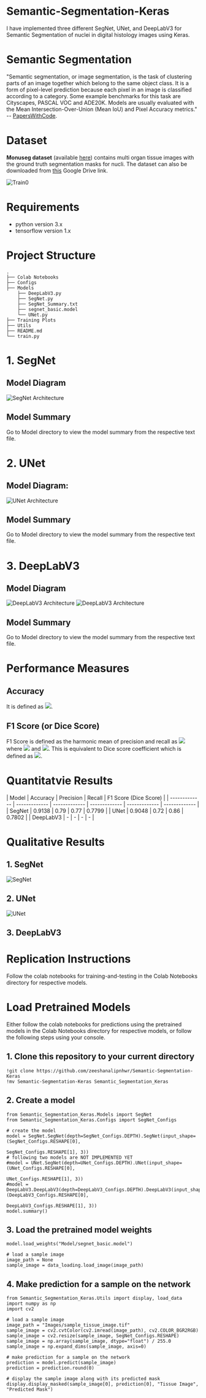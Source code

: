 # Semantic-Segmentation-Keras
I have implemented three different SegNet, UNet, and DeepLabV3 for Semantic Segmentation of nuclei in digital histology images using Keras.

# Semantic Segmentation
"Semantic segmentation, or image segmentation, is the task of clustering parts of an image together which belong to the same object class. It is a form of pixel-level prediction because each pixel in an image is classified according to a category. Some example benchmarks for this task are Cityscapes, PASCAL VOC and ADE20K. Models are usually evaluated with the Mean Intersection-Over-Union (Mean IoU) and Pixel Accuracy metrics." -- [PapersWithCode](https://paperswithcode.com/task/semantic-segmentation).

# Dataset
**Monuseg dataset** (available [here](https://monuseg.grand-challenge.org/Data/)) contains multi organ tissue images with the ground truth segmentation masks for nucli. The dataset can also be downloaded from [this](https://drive.google.com/drive/folders/1hnHjxFb52BdhxkcV_N7MdWLdagzXHzmq?usp=sharing) Google Drive link.

![Train0](https://github.com/zeeshanalipnhwr/Semantic-Segmentation-Keras/blob/master/Images/Train0.JPG)

# Requirements
- python version 3.x
- tensorflow version 1.x

# Project Structure

    .
    ├── Colab Notebooks
    ├── Configs
    ├── Models
        ├── DeepLabV3.py
        ├── SegNet.py
        ├── SegNet_Summary.txt
        ├── segnet_basic.model
        └── UNet.py
    ├── Training Plots
    ├── Utils
    ├── README.md
    └── train.py


# 1. SegNet
## Model Diagram
![SegNet Architecture](https://www.researchgate.net/profile/Vijay_Badrinarayanan/publication/283471087/figure/fig1/AS:391733042008065@1470407843299/An-illustration-of-the-SegNet-architecture-There-are-no-fully-connected-layers-and-hence.png)
## Model Summary
Go to Model directory to view the model summary from the respective text file.

# 2. UNet
## Model Diagram:
![UNet Architecture](https://vasanashwin.github.io/retrospect/images/unet.png)
## Model Summary
Go to Model directory to view the model summary from the respective text file.

# 3. DeepLabV3
## Model Diagram
![DeepLabV3 Architecture](https://miro.medium.com/max/1590/1*R7tiLxyeHYHMXTGJIanZiA.png)
![DeepLabV3 Architecture](https://media.arxiv-vanity.com/render-output/2143434/x1.png)
## Model Summary
Go to Model directory to view the model summary from the respective text file.

# Performance Measures

## Accuracy
It is defined as <img src="https://render.githubusercontent.com/render/math?math=accuracy = \frac{TP%2BTN}{TP%2BFP%2BTN%2BFN}">.

## F1 Score (or Dice Score)
F1 Score is defined as the harmonic mean of precision and recall as <img src="https://render.githubusercontent.com/render/math?math=F_1=\frac{2}{\frac{1}{precision}%2B\frac{1}{recall}}"> where <img src="https://render.githubusercontent.com/render/math?math=precision=\frac{TP}{TP%2BFP}"> and <img src="https://render.githubusercontent.com/render/math?math=recall=\frac{TP}{TP%2BFN}">. This is equivalent to Dice score coefficient which is defined as <img src="https://render.githubusercontent.com/render/math?math=DSC = \frac{2\times{TP}}{2\times{TP}%2BFP%2BFN}">.

# Quantitatvie Results
| Model | Accuracy | Precision | Recall | F1 Score (Dice Score) |
| ------------- | ------------- | ------------- | ------------- | ------------- | ------------- |
| SegNet | 0.9138 | 0.79 | 0.77 | 0.7799 |
| UNet | 0.9048 | 0.72 | 0.86 | 0.7802 |
| DeepLabV3 | - | - | - | - |

# Qualitative Results
## 1. SegNet
![SegNet](https://github.com/zeeshanalipnhwr/Semantic-Segmentation-Keras/blob/master/Images/SegNet_Qualitative_Results.JPG)

## 2. UNet
![UNet](https://github.com/zeeshanalipnhwr/Semantic-Segmentation-Keras/blob/master/Images/UNet_Qualitative_Results.JPG)

## 3. DeepLabV3

# Replication Instructions
Follow the colab notebooks for training-and-testing in the Colab Notebooks directory for respective models.

# Load Pretrained Models
Either follow the colab notebooks for predictions using the pretrained models in the Colab Notebooks directory for respective models, or follow the following steps using your console.

## 1. Clone this repository to your current directory

    !git clone https://github.com/zeeshanalipnhwr/Semantic-Segmentation-Keras
    !mv Semantic-Segmentation-Keras Semantic_Segmentation_Keras

## 2. Create a model

    from Semantic_Segmentation_Keras.Models import SegNet
    from Semantic_Segmentation_Keras.Configs import SegNet_Configs

    # create the model
    model = SegNet.SegNet(depth=SegNet_Configs.DEPTH).SegNet(input_shape=(SegNet_Configs.RESHAPE[0],
                                                                          SegNet_Configs.RESHAPE[1], 3))
    # following two models are NOT IMPLEMENTED YET
    #model = UNet.SegNet(depth=UNet_Configs.DEPTH).UNet(input_shape=(UNet_Configs.RESHAPE[0],
                                                                     UNet_Configs.RESHAPE[1], 3))
    #model = DeepLabV3.DeepLabV3(depth=DeepLabV3_Configs.DEPTH).DeepLabV3(input_shape=(DeepLabV3_Configs.RESHAPE[0],
                                                                                       DeepLabV3_Configs.RESHAPE[1], 3))
    model.summary()

## 3. Load the pretrained model weights

    model.load_weights("Model/segnet_basic.model")

    # load a sample image
    image_path = None
    sample_image = data_loading.load_image(image_path)

## 4. Make prediction for a sample on the network

    from Semantic_Segmentation_Keras.Utils import display, load_data
    import numpy as np
    import cv2

    # load a sample image
    image_path = "Images/sample_tissue_image.tif"
    sample_image = cv2.cvtColor(cv2.imread(image_path), cv2.COLOR_BGR2RGB)
    sample_image = cv2.resize(sample_image, SegNet_Configs.RESHAPE)
    sample_image = np.array(sample_image, dtype="float") / 255.0
    sample_image = np.expand_dims(sample_image, axis=0)

    # make prediction for a sample on the network
    prediction = model.predict(sample_image)
    prediction = prediction.round(0)

    # display the sample image along with its predicted mask
    display.display_masked(sample_image[0], prediction[0], "Tissue Image", "Predicted Mask")
